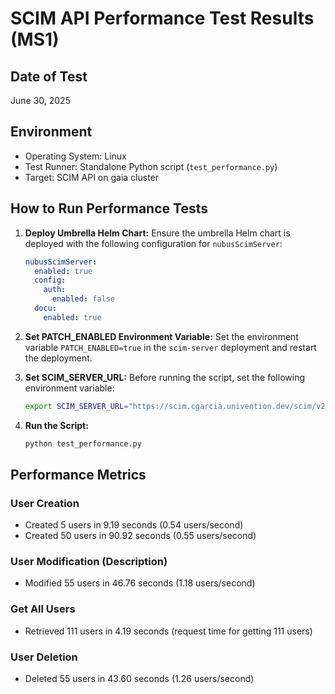 # SCIM API Performance Test Results (MS1)

## Date of Test

June 30, 2025

## Environment

- Operating System: Linux
- Test Runner: Standalone Python script (`test_performance.py`)
- Target: SCIM API on gaia cluster

## How to Run Performance Tests

1. **Deploy Umbrella Helm Chart:**
    Ensure the umbrella Helm chart is deployed with the following configuration for `nubusScimServer`:

    ```yaml
    nubusScimServer:
      enabled: true
      config:
        auth:
          enabled: false
      docu:
        enabled: true
    ```

2. **Set PATCH_ENABLED Environment Variable:**
    Set the environment variable `PATCH_ENABLED=true` in the `scim-server` deployment and restart the deployment.

3. **Set SCIM_SERVER_URL:**
    Before running the script, set the following environment variable:

    ```bash
    export SCIM_SERVER_URL="https://scim.cgarcia.univention.dev/scim/v2" # Replace with your SCIM server URL
    ```

4. **Run the Script:**

    ```bash
    python test_performance.py
    ```

## Performance Metrics

### User Creation

- Created 5 users in 9.19 seconds (0.54 users/second)
- Created 50 users in 90.92 seconds (0.55 users/second)

### User Modification (Description)

- Modified 55 users in 46.76 seconds (1.18 users/second)

### Get All Users

- Retrieved 111 users in 4.19 seconds (request time for getting 111 users)

### User Deletion

- Deleted 55 users in 43.60 seconds (1.26 users/second)
